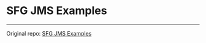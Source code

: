 # SFG JMS Examples

---
Original repo: 
[SFG JMS Examples](https://github.com/springframeworkguru/sfg-jms)